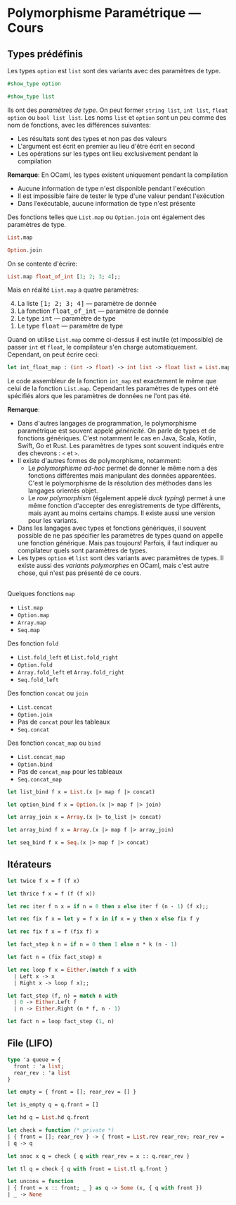 # Polymorphisme Paramétrique &mdash; Cours

## Types prédéfinis

Les types `option` est `list` sont des variants avec des paramètres de type.
```ocaml
#show_type option
```

```ocaml
#show_type list
```

Ils ont des _paramètres de type_. On peut former `string list`, `int list`,
`float option` ou `bool list list`. Les noms `list` et `option` sont un peu
comme des nom de fonctions, avec les différences suivantes:
- Les résultats sont des types et non pas des valeurs
- L'argument est écrit en premier au lieu d'être écrit en second
- Les opérations sur les types ont lieu exclusivement pendant la compilation

**Remarque**: En OCaml, les types existent uniquement pendant la compilation
- Aucune information de type n'est disponible pendant l'exécution
- Il est impossible faire de tester le type d'une valeur pendant l'exécution
- Dans l’exécutable, aucune information de type n'est présente

Des fonctions telles que `List.map` ou `Option.join` ont également des
paramètres de type.
```ocaml
List.map
```

```ocaml
Option.join
```

On se contente d'écrire:
```ocaml
List.map float_of_int [1; 2; 3; 4];;
```

Mais en réalité `List.map` a quatre paramètres:
<ol reversed>
  <li>La liste <tt>[1; 2; 3; 4]</tt> &mdash; paramètre de donnée</li>
  <li>La fonction <tt>float_of_int</tt> &mdash; paramètre de donnée</li>
  <li>Le type <tt>int</tt> &mdash; paramètre de type</li>
  <li>Le type <tt>float</tt> &mdash; paramètre de type</li>
</ol>

Quand on utilise `List.map` comme ci-dessus il est inutile (et impossible) de
passer `int` et `float`, le compilateur s'en charge automatiquement. Cependant,
on peut écrire ceci:
```ocaml
let int_float_map : (int -> float) -> int list -> float list = List.map
```

Le code assembleur de la fonction `int_map` est exactement le même que celui de
la fonction `List.map`. Cependant les paramètres de types ont été spécifiés
alors que les paramètres de données ne l'ont pas été.

**Remarque**:
* Dans d'autres langages de programmation, le polymorphisme paramétrique est
souvent appelé _généricité_. On parle de types et de fonctions génériques.
C'est notamment le cas en Java, Scala, Kotlin, Swift, Go et Rust. Les paramètres
de types sont souvent indiqués entre des chevrons : `<` et `>`.
* Il existe d'autres formes de polymorphisme, notamment:
    - Le _polymorphisme ad-hoc_ permet de donner le même nom a des fonctions
      différentes mais manipulant des données apparentées. C'est le
      polymorphisme de la résolution des méthodes dans les langages orientés
      objet.
    - Le _row polymorphism_ (également appelé _duck typing_) permet à une même
      fonction d'accepter des enregistrements de type différents, mais ayant au
      moins certains champs. Il existe aussi une version pour les variants.
* Dans les langages avec types et fonctions génériques, il souvent possible de
ne pas spécifier les paramètres de types quand on appelle une fonction
générique. Mais pas toujours! Parfois, il faut indiquer au compilateur quels
sont paramètres de types.
* Les types `option` et `list` sont des variants avec paramètres de types. Il
  existe aussi des _variants polymorphes_ en OCaml, mais c'est autre chose, qui
  n'est pas présenté de ce cours.

## 

Quelques fonctions `map`
- `List.map`
- `Option.map`
- `Array.map`
- `Seq.map`

Des fonction `fold`
- `List.fold_left` et `List.fold_right`
- `Option.fold`
- `Array.fold_left` et `Array.fold_right`
- `Seq.fold_left`

Des fonction `concat` ou `join`
- `List.concat`
- `Option.join`
- Pas de `concat` pour les tableaux
- `Seq.concat`

Des fonction `concat_map` ou `bind`
- `List.concat_map`
- `Option.bind`
- Pas de `concat_map` pour les tableaux
- `Seq.concat_map`

```ocaml
let list_bind f x = List.(x |> map f |> concat)
```

```ocaml
let option_bind f x = Option.(x |> map f |> join)
```

```ocaml
let array_join x = Array.(x |> to_list |> concat)
```

```ocaml
let array_bind f x = Array.(x |> map f |> array_join)
```

```ocaml
let seq_bind f x = Seq.(x |> map f |> concat)
```

## Itérateurs

```ocaml
let twice f x = f (f x)
```

```ocaml
let thrice f x = f (f (f x))
```

```ocaml
let rec iter f n x = if n = 0 then x else iter f (n - 1) (f x);;
```

```ocaml
let rec fix f x = let y = f x in if x = y then x else fix f y
```

```ocaml
let rec fix f x = f (fix f) x
```

```ocaml
let fact_step k n = if n = 0 then 1 else n * k (n - 1)
```

```ocaml
let fact n = (fix fact_step) n
```

```ocaml
let rec loop f x = Either.(match f x with
  | Left x -> x
  | Right x -> loop f x);;
```

```ocaml
let fact_step (f, n) = match n with
  | 0 -> Either.Left f
  | n -> Either.Right (n * f, n - 1)
```

```ocaml
let fact n = loop fact_step (1, n)
```

## File (LIFO)

```ocaml
type 'a queue = {
  front : 'a list;
  rear_rev : 'a list
}
```

```ocaml
let empty = { front = []; rear_rev = [] }
```

```ocaml
let is_empty q = q.front = []
```

```ocaml
let hd q = List.hd q.front
```

```ocaml
let check = function (* private *)
| { front = []; rear_rev } -> { front = List.rev rear_rev; rear_rev = [] }
| q -> q
```

```ocaml
let snoc x q = check { q with rear_rev = x :: q.rear_rev }
```

```ocaml
let tl q = check { q with front = List.tl q.front }
```

```ocaml
let uncons = function
| { front = x :: front; _ } as q -> Some (x, { q with front })
| _ -> None
```
